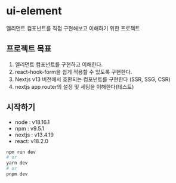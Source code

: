 # ui-element 
엘리먼트 컴포넌트를 직접 구현해보고 이해하기 위한 프로젝트

## 프로젝트 목표
1. 엘리먼트 컴포넌트를 구현하고 이해한다.
2. react-hook-form을 쉽게 적용할 수 있도록 구현한다.
3. Nextjs v13 버전에서 호환되는 컴포넌트를 구현한다 (SSR, SSG, CSR)
4. nextjs app router의 설정 및 세팅을 이해한다(테스트)


## 시작하기
- node : v18.16.1
- npm : v9.5.1
- nextjs : v13.4.19
- react: v18.2.0

```bash
npm run dev
# or
yarn dev
# or
pnpm dev
```